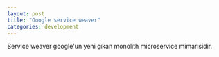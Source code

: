 ```yaml
---
layout: post
title: "Google service weaver"
categories: development
---
```


Service weaver google'un yeni çıkan monolith microservice mimarisidir.
